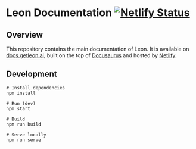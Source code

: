 # Leon Documentation [![Netlify Status](https://api.netlify.com/api/v1/badges/b11afed8-5947-4cdc-871d-1db5323cad25/deploy-status)](https://app.netlify.com/sites/leon-docs/deploys)

## Overview

This repository contains the main documentation of Leon. It is available on [docs.getleon.ai](https://docs.getleon.ai), built on the top of [Docusaurus](https://docusaurus.io) and hosted by [Netlify](https://www.netlify.com).

## Development

```
# Install dependencies
npm install

# Run (dev)
npm start

# Build
npm run build

# Serve locally
npm run serve
```
